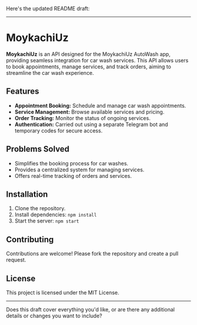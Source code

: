 Here's the updated README draft:

---

# MoykachiUz

**MoykachiUz** is an API designed for the MoykachiUz AutoWash app, providing seamless integration for car wash services. This API allows users to book appointments, manage services, and track orders, aiming to streamline the car wash experience.

## Features
- **Appointment Booking:** Schedule and manage car wash appointments.
- **Service Management:** Browse available services and pricing.
- **Order Tracking:** Monitor the status of ongoing services.
- **Authentication:** Carried out using a separate Telegram bot and temporary codes for secure access.

## Problems Solved
- Simplifies the booking process for car washes.
- Provides a centralized system for managing services.
- Offers real-time tracking of orders and services.

## Installation
1. Clone the repository.
2. Install dependencies: `npm install`
3. Start the server: `npm start`

## Contributing
Contributions are welcome! Please fork the repository and create a pull request.

## License
This project is licensed under the MIT License.

---

Does this draft cover everything you'd like, or are there any additional details or changes you want to include?
